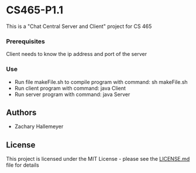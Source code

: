 # CS465-P1.1
This is a "Chat Central Server and Client" project for CS 465

### Prerequisites

Client needs to know the ip address and port of the server

### Use

- Run file makeFile.sh to compile program with command: sh makeFile.sh   
- Run client program with command: java Client
- Run server program with command: java Server

## Authors
- Zachary Hallemeyer

## License

This project is licensed under the MIT License - please see the [LICENSE.md](LICENSE.md) file for details
